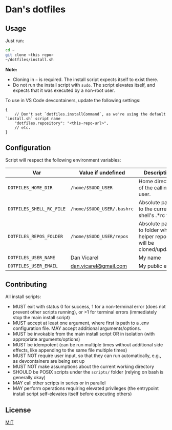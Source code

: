 # Dan's dotfiles

## Usage

Just run:

```sh
cd ~
git clone <this repo>
~/dotfiles/install.sh
```

**Note:**

- Cloning in `~` is required. The install script expects itself to exist there.
- Do not run the install script with `sudo`. The script elevates itself, and expects that it was executed by a non-root user.

To use in VS Code devcontainers, update the following settings:

```jsonc
{
    // Don't set `dotfiles.installCommand`, as we're using the default `install.sh` script name
    "dotfiles.repository": "<this-repo-url>",
    // etc.
}
```

## Configuration

Script will respect the following environment variables:

| Var | Value if undefined | Description
|--|--|--|
| `DOTFILES_HOME_DIR` | `/home/$SUDO_USER` | Home directory of the calling user.
| `DOTFILES_SHELL_RC_FILE` | `/home/$SUDO_USER/.bashrc` | Absolute path to the current shell's .*rc file.
| `DOTFILES_REPOS_FOLDER` | `/home/$SUDO_USER/repos` | Absolute path to folder where helper repos will be cloned/updated.
| `DOTFILES_USER_NAME` | Dan Vicarel | My name
| `DOTFILES_USER_EMAIL` | <dan.vicarel@gmail.com> | My public email

## Contributing

All install scripts:

- MUST exit with status 0 for success, 1 for a non-terminal error (does not prevent other scripts running), or >1 for terminal errors (immediately stop the main install script)
- MUST accept at least one argument, where first is path to a .env configuration file. MAY accept additional arguments/options.
- MUST be invokable from the main install script OR in isolation (with appropriate arguments/options)
- MUST be idempotent (can be run multiple times without additional side effects, like appending to the same file multiple times)
- MUST NOT require user input, so that they can run automatically, e.g., as devcontainers are being set up
- MUST NOT make assumptions about the current working directory
- SHOULD be POSIX scripts under the `scripts/` folder (relying on bash is generally okay)
- MAY call other scripts in series or in parallel
- MAY perform operations requiring elevated privileges (the entrypoint install script self-elevates itself before executing others)

## License

[MIT](./LICENSE)
